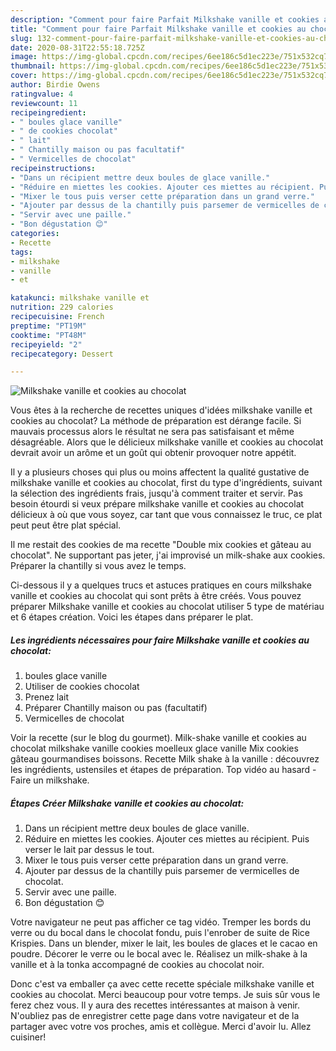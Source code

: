 ```yaml
---
description: "Comment pour faire Parfait Milkshake vanille et cookies au chocolat"
title: "Comment pour faire Parfait Milkshake vanille et cookies au chocolat"
slug: 132-comment-pour-faire-parfait-milkshake-vanille-et-cookies-au-chocolat
date: 2020-08-31T22:55:18.725Z
image: https://img-global.cpcdn.com/recipes/6ee186c5d1ec223e/751x532cq70/milkshake-vanille-et-cookies-au-chocolat-photo-principale-de-la-recette.jpg
thumbnail: https://img-global.cpcdn.com/recipes/6ee186c5d1ec223e/751x532cq70/milkshake-vanille-et-cookies-au-chocolat-photo-principale-de-la-recette.jpg
cover: https://img-global.cpcdn.com/recipes/6ee186c5d1ec223e/751x532cq70/milkshake-vanille-et-cookies-au-chocolat-photo-principale-de-la-recette.jpg
author: Birdie Owens
ratingvalue: 4
reviewcount: 11
recipeingredient:
- " boules glace vanille"
- " de cookies chocolat"
- " lait"
- " Chantilly maison ou pas facultatif"
- " Vermicelles de chocolat"
recipeinstructions:
- "Dans un récipient mettre deux boules de glace vanille."
- "Réduire en miettes les cookies. Ajouter ces miettes au récipient. Puis verser le lait par dessus le tout."
- "Mixer le tous puis verser cette préparation dans un grand verre."
- "Ajouter par dessus de la chantilly puis parsemer de vermicelles de chocolat."
- "Servir avec une paille."
- "Bon dégustation 😊"
categories:
- Recette
tags:
- milkshake
- vanille
- et

katakunci: milkshake vanille et 
nutrition: 229 calories
recipecuisine: French
preptime: "PT19M"
cooktime: "PT48M"
recipeyield: "2"
recipecategory: Dessert

---
```



![Milkshake vanille et cookies au chocolat](https://img-global.cpcdn.com/recipes/6ee186c5d1ec223e/751x532cq70/milkshake-vanille-et-cookies-au-chocolat-photo-principale-de-la-recette.jpg)

Vous êtes à la recherche de recettes uniques d'idées milkshake vanille et cookies au chocolat? La méthode de préparation est dérange facile. Si mauvais processus alors le résultat ne sera pas satisfaisant et même désagréable. Alors que le délicieux milkshake vanille et cookies au chocolat devrait avoir un arôme et un goût qui obtenir provoquer notre appétit.

Il y a plusieurs choses qui plus ou moins affectent la qualité gustative de milkshake vanille et cookies au chocolat, first du type d'ingrédients, suivant la sélection des ingrédients frais, jusqu'à comment traiter et servir. Pas besoin étourdi si veux prépare milkshake vanille et cookies au chocolat délicieux à où que vous soyez, car tant que vous connaissez le truc, ce plat peut peut être plat spécial.

Il me restait des cookies de ma recette &#34;Double mix cookies et gâteau au chocolat&#34;. Ne supportant pas jeter, j&#39;ai improvisé un milk-shake aux cookies. Préparer la chantilly si vous avez le temps.


Ci-dessous il y a quelques trucs et astuces pratiques en cours milkshake vanille et cookies au chocolat qui sont prêts à être créés. Vous pouvez préparer Milkshake vanille et cookies au chocolat utiliser 5 type de matériau et 6 étapes création. Voici les étapes dans préparer le plat.

<!--inarticleads1-->

##### Les ingrédients nécessaires pour faire Milkshake vanille et cookies au chocolat:

1.   boules glace vanille
1. Utiliser  de cookies chocolat
1. Prenez  lait
1. Préparer  Chantilly maison ou pas (facultatif)
1.   Vermicelles de chocolat


Voir la recette (sur le blog du gourmet). Milk-shake vanille et cookies au chocolat milkshake vanille cookies moelleux glace vanille Mix cookies gâteau gourmandises boissons. Recette Milk shake à la vanille : découvrez les ingrédients, ustensiles et étapes de préparation. Top vidéo au hasard - Faire un milkshake. 

<!--inarticleads2-->

##### Étapes Créer Milkshake vanille et cookies au chocolat:

1. Dans un récipient mettre deux boules de glace vanille.
1. Réduire en miettes les cookies. Ajouter ces miettes au récipient. Puis verser le lait par dessus le tout.
1. Mixer le tous puis verser cette préparation dans un grand verre.
1. Ajouter par dessus de la chantilly puis parsemer de vermicelles de chocolat.
1. Servir avec une paille.
1. Bon dégustation 😊


Votre navigateur ne peut pas afficher ce tag vidéo. Tremper les bords du verre ou du bocal dans le chocolat fondu, puis l&#39;enrober de suite de Rice Krispies. Dans un blender, mixer le lait, les boules de glaces et le cacao en poudre. Décorer le verre ou le bocal avec le. Réalisez un milk-shake à la vanille et à la tonka accompagné de cookies au chocolat noir. 


Donc c'est va emballer ça avec cette recette spéciale milkshake vanille et cookies au chocolat. Merci beaucoup pour votre temps. Je suis sûr vous le ferez chez vous. Il y aura des recettes  intéressantes at maison à venir. N'oubliez pas de enregistrer cette page dans votre navigateur et de la partager avec votre vos proches, amis et collègue. Merci d'avoir lu. Allez cuisiner!
